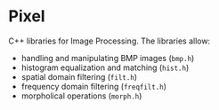 # Pixel
C++ libraries for Image Processing. The libraries allow:
* handling and manipulating BMP images (`bmp.h`)
* histogram equalization and matching (`hist.h`)
* spatial domain filtering (`filt.h`)
* frequency domain filtering (`freqfilt.h`)
* morpholical operations (`morph.h`)

